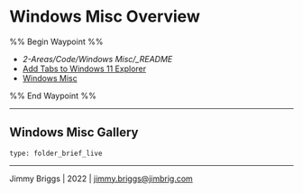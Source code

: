 # Windows Misc Overview

%% Begin Waypoint %%

* *2-Areas/Code/Windows Misc/_README*
* [Add Tabs to Windows 11 Explorer](Add%20Tabs%20to%20Windows%2011%20Explorer.md)
* [Windows Misc](Windows%20Misc.md)

%% End Waypoint %%

---

## Windows Misc Gallery

````ccard
type: folder_brief_live
````

---

Jimmy Briggs | 2022 | <jimmy.briggs@jimbrig.com>
